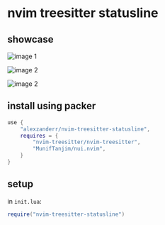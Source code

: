 
# nvim treesitter statusline


## showcase
![image 1](https://github.com/alexzanderr/nvim-treesitter-statusline/images/ifstatement.png)

![image 2](https://github.com/alexzanderr/nvim-treesitter-statusline/images/class.png)

![image 2](https://github.com/alexzanderr/nvim-treesitter-statusline/images/forclass.png)


## install using packer
```lua
use {
	"alexzanderr/nvim-treesitter-statusline",
	requires = {
		"nvim-treesitter/nvim-treesitter",
		"MunifTanjim/nui.nvim",
	}
}
```


## setup

in `init.lua`:
```lua
require("nvim-treesitter-statusline")
```

